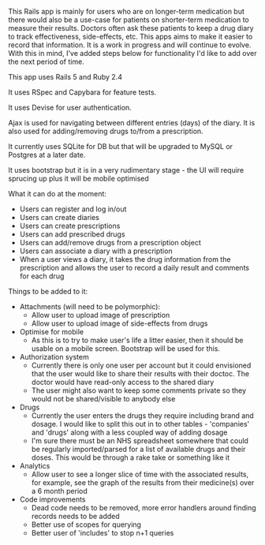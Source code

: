 This Rails app is mainly for users who are on longer-term medication but there would also be a use-case for patients on shorter-term medication to measure their results. Doctors often ask these patients to keep a drug diary to track effectiveness, side-effects, etc. This apps aims to make it easier to record that information. It is a work in progress and will continue to evolve. With this in mind, I've added steps below for functionality I'd like to add over the next period of time.

This app uses Rails 5 and Ruby 2.4

It uses RSpec and Capybara for feature tests.

It uses Devise for user authentication.

Ajax is used for navigating between different entries (days) of the diary. It is also used for adding/removing drugs to/from a prescription.

It currently uses SQLite for DB but that will be upgraded to MySQL or Postgres at a later date.

It uses bootstrap but it is in a very rudimentary stage - the UI will require sprucing up plus it will be mobile optimised

What it can do at the moment:
- Users can register and log in/out
- Users can create diaries
- Users can create prescriptions
- Users can add prescribed drugs
- Users can add/remove drugs from a prescription object
- Users can associate a diary with a prescription
- When a user views a diary, it takes the drug information from the prescription and allows the user to record a daily result and comments for each drug

Things to be added to it:
- Attachments (will need to be polymorphic):
    - Allow user to upload image of prescription
    - Allow user to upload image of side-effects from drugs
- Optimise for mobile
    - As this is to try to make user's life a litter easier, then it should be usable on a mobile screen. Bootstrap will be used for this.
- Authorization system
    - Currently there is only one user per account but it could envisioned that the user would like to share their results with their doctoc. The doctor would have read-only access to the shared diary
    - The user might also want to keep some comments private so they would not be shared/visible to anybody else
- Drugs
    - Currently the user enters the drugs they require including brand and dosage. I would like to split this out in to other tables - 'companies' and 'drugs' along with a less coupled way of adding dosage
    - I'm sure there must be an NHS spreadsheet somewhere that could be regularly imported/parsed for a list of available drugs and their doses. This would be through a rake take or something like it
- Analytics
    - Allow user to see a longer slice of time with the associated results, for example, see the graph of the results from their medicine(s) over a 6 month period
- Code improvements
    - Dead code needs to be removed, more error handlers around finding records needs to be added
    - Better use of scopes for querying
    - Better user of 'includes' to stop n+1 queries    
